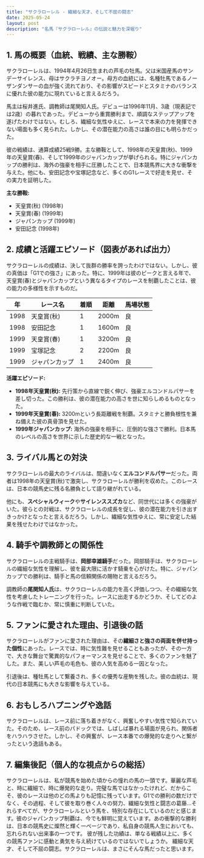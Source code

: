 ```yaml
---
title: "サクラローレル - 繊細な天才、そして不屈の闘志"
date: 2025-05-24
layout: post
description: "名馬『サクラローレル』の伝説と魅力を深堀り"
---
```


## 1. 馬の概要（血統、戦績、主な勝鞍）

サクラローレルは、1994年4月26日生まれの芦毛の牡馬。父は米国産馬のサンデーサイレンス、母はサクラチヨノオー。母方の血統には、名種牡馬であるノーザンダンサーの血が強く流れており、その影響がスピードとスタミナのバランスに優れた彼の能力に現れていると言えるだろう。

馬主は桜井進氏、調教師は尾関知人氏。デビューは1996年11月、3歳（現表記では2歳）の暮れであった。デビューから重賞勝利まで、順調なステップアップを遂げたわけではない。むしろ、繊細な気性ゆえに、レースで本来の力を発揮できない場面も多く見られた。しかし、その潜在能力の高さは誰の目にも明らかだった。

彼の戦績は、通算成績25戦9勝。主な勝鞍として、1998年の天皇賞(秋)、1999年の天皇賞(春)、そして1999年のジャパンカップが挙げられる。特にジャパンカップの勝利は、海外の強豪を相手に圧勝したことで、日本競馬界に大きな衝撃を与えた。他にも、安田記念や宝塚記念など、多くのG1レースで好走を見せ、その実力を証明した。

**主な勝鞍:**

* 天皇賞(秋) (1998年)
* 天皇賞(春) (1999年)
* ジャパンカップ (1999年)
* 安田記念 (1998年)


## 2. 成績と活躍エピソード（図表があれば出力）

サクラローレルの成績は、決して抜群の勝率を誇ったわけではない。しかし、彼の真価は「G1での強さ」にあった。特に、1999年は彼のピークと言える年で、天皇賞(春)とジャパンカップという異なるタイプのレースを制覇したことは、彼の能力の多様性を示すものだ。

| 年 | レース名          | 着順 | 距離 | 馬場状態 |
|---|-----------------|-----|------|---------|
| 1998 | 天皇賞(秋)      | 1   | 2000m| 良       |
| 1998 | 安田記念          | 1   | 1600m| 良       |
| 1999 | 天皇賞(春)      | 1   | 3200m| 良       |
| 1999 | 宝塚記念          | 2   | 2200m| 良       |
| 1999 | ジャパンカップ    | 1   | 2400m| 良       |


**活躍エピソード:**

* **1998年天皇賞(秋):**  先行策から直線で鋭く伸び、強豪エルコンドルパサーを差し切った。この勝利は、彼の潜在能力の高さを世に知らしめるものとなった。
* **1999年天皇賞(春):** 3200mという長距離戦を制覇。スタミナと勝負根性を兼ね備えた彼の真骨頂を見せた。
* **1999年ジャパンカップ:** 海外の強豪を相手に、圧倒的な強さで勝利。日本馬のレベルの高さを世界に示した歴史的な一戦となった。


## 3. ライバル馬との対決

サクラローレルの最大のライバルは、間違いなく**エルコンドルパサー**だった。両者は1998年の天皇賞(秋)で激突し、サクラローレルが勝利を収めた。このレースは、日本の競馬史に残る名勝負として語り継がれている。

他にも、**スペシャルウィーク**や**サイレンススズカ**など、同世代には多くの強豪がいた。彼らとの対戦は、サクラローレルの成長を促し、彼の潜在能力を引き出すきっかけとなったと言えるだろう。しかし、繊細な気性ゆえに、常に安定した結果を残せたわけではなかった。


## 4. 騎手や調教師との関係性

サクラローレルの主戦騎手は、**岡部幸雄騎手**だった。岡部騎手は、サクラローレルの繊細な気性を理解し、彼を最大限に活かす騎乗を心がけた。特に、ジャパンカップでの勝利は、騎手と馬の信頼関係の賜物と言えるだろう。

調教師の**尾関知人氏**は、サクラローレルの能力を高く評価しつつ、その繊細な気性を考慮したトレーニングを行った。レースに出走するかどうか、そしてどのような作戦で臨むか、常に慎重に判断していた。


## 5. ファンに愛された理由、引退後の話

サクラローレルがファンに愛された理由は、その**繊細さと強さの両面を併せ持った個性**にあった。レースでは、時に気性難を見せることもあったが、その一方で、大きな舞台で驚異的なパフォーマンスを見せることで、多くのファンを魅了した。また、美しい芦毛の毛色も、彼の人気を高める一因となった。

引退後は、種牡馬として繋養され、多くの優秀な産駒を残した。彼の血統は、現代の日本競馬にも大きな影響を与えている。


## 6. おもしろハプニングや逸話

サクラローレルは、レース前に落ち着きがなく、興奮しやすい気性で知られていた。そのため、レース前のパドックでは、しばしば暴れる場面が見られ、関係者をハラハラさせた。しかし、その興奮が、レース本番での爆発的な走りへと繋がったという逸話もある。


## 7. 編集後記（個人的な視点からの総括）

サクラローレルは、私が競馬を始めた頃からの憧れの馬の一頭です。華麗な芦毛と、時に繊細で、時に爆発的な走り。完璧な馬ではなかったけれど、だからこそ、彼のレースは他のどの馬よりも記憶に残っています。G1での勝利の数だけでなく、その過程、そして彼を取り巻く人々の努力、繊細な気性と闘志の葛藤…それらすべてが、サクラローレルという馬を、特別な存在にしているのだと感じます。彼のジャパンカップ制覇は、今でも鮮明に覚えています。あの衝撃的な勝利は、日本の競馬史に燦然と輝く一ページであり、私自身の競馬人生においても、忘れられない出来事の一つです。  彼が残した功績は、単なる戦績以上に、多くの競馬ファンに感動と勇気を与え続けているのではないでしょうか。  繊細な天才、そして不屈の闘志。サクラローレルは、まさにそんな馬だったと思います。
